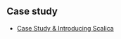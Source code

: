 ## Case study

- [Case Study & Introducing Scalica](https://docs.google.com/presentation/d/1Ly6lgTZ7i_JbRQA9wQGNaPg5TsH4dSF97_QJDgUFiRw/edit#slide=id.p)
